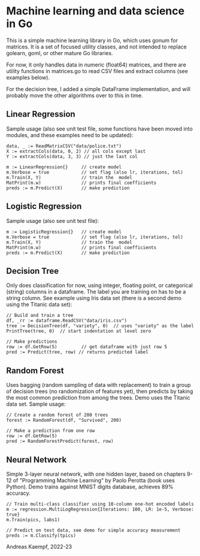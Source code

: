 # Machine learning and data science in Go

This is a simple machine learning library in Go, which uses gonum for matrices.
It is a set of focused utility classes, and not intended to replace golearn,
goml, or other mature Go libraries.

For now, it only handles data in numeric (float64) matrices, and there are utility
functions in matrices.go to read CSV files and extract columns (see examples below).

For the decision tree, I added a simple DataFrame implementation, and will probably
move the other algorithms over to this in time.

## Linear Regression

Sample usage (also see unit test file, some functions have been moved into modules, 
and these examples need to be updated):


    data, _ := ReadMatrixCSV("data/police.txt")
    X := extractCols(data, 0, 2) // all cols except last
    Y := extractCols(data, 3, 3) // just the last col

    m := LinearRegression{}     // create model
    m.Verbose = true            // set flag (also lr, iterations, tol)
    m.Train(X, Y)               // train the  model
    MatPrint(m.w)               // prints final coefficients
    preds := m.Predict(X)       // make prediction

## Logistic Regression

Sample usage (also see unit test file):

    m := LogisticRegression{}   // create model
    m.Verbose = true            // set flag (also lr, iterations, tol)
    m.Train(X, Y)               // train the  model
    MatPrint(m.w)               // prints final coefficients
    preds := m.Predict(X)       // make prediction

## Decision Tree

Only does classification for now, using integer, floating point, or categorical
(string) columns in a dataframe. The label you are training on has to be a string 
column. See example using Iris data set (there is a second demo using the Titanic
data set):

    // Build and train a tree
	df, _rr := dataframe.ReadCSV("data/iris.csv")
	tree := DecisionTree(df, "variety", 0)  // uses "variety" as the label
	PrintTree(tree, 0)  // start indentation at level zero

	// Make predictions
    row := df.GetRow(5)         // get dataframe with just row 5
    pred := Predict(tree, row) // returns predicted label

## Random Forest

Uses bagging (random sampling of data with replacement) to train a group
of decision trees (no randomization of features yet), then predicts by
taking the most common prediction from among the trees. Demo uses the
Titanic data set. Sample usage:

    // Create a random forest of 200 trees
	forest := RandomForest(df, "Survived", 200)

	// Make a prediction from one row
    row := df.GetRow(5)
    pred := RandomForestPredict(forest, row)

## Neural Network

Simple 3-layer neural network, with one hidden layer, based on chapters 9-12 of
"Programming Machine Learning" by Paolo Perotta (book uses Python). Demo trains
against MNIST digits database, achieves 89% accuracy.


	// Train multi-class classifier using 10-column one-hot encoded labels
	m := regression.MultiLogRegression{Iterations: 100, LR: 1e-5, Verbose: true}
	m.Train(pics, labs1)

	// Predict on test data, see demo for simple accuracy measurement
	preds := m.Classify(tpics)


Andreas Kaempf, 2022-23
